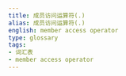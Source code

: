 ```yaml
---
title: 成员访问运算符(.)
alias: 成员访问运算符(.)
english: member access operator
type: glossary
tags:
- 词汇表
- member access operator
---
```

